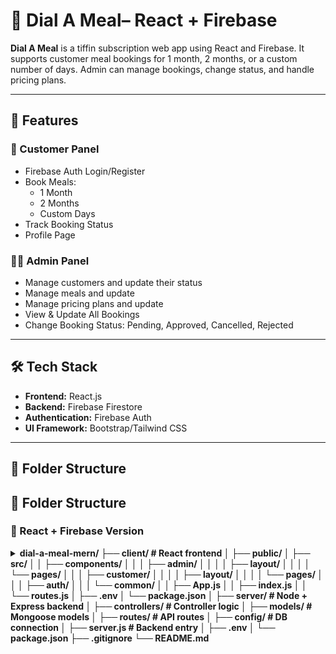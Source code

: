 # 🍴 Dial A Meal– React + Firebase

**Dial A Meal** is a tiffin subscription web app using React and Firebase. It supports customer meal bookings for 1 month, 2 months, or a custom number of days. Admin can manage bookings, change status, and handle pricing plans.

---

## 🧩 Features

### 👤 Customer Panel

- Firebase Auth Login/Register
- Book Meals:
  - 1 Month
  - 2 Months
  - Custom Days
- Track Booking Status
- Profile Page

### 👨‍🍳 Admin Panel

- Manage customers and update their status
- Manage meals and update
- Manage pricing plans and update
- View & Update All Bookings
- Change Booking Status: Pending, Approved, Cancelled, Rejected

---

## 🛠️ Tech Stack

- **Frontend:** React.js
- **Backend:** Firebase Firestore
- **Authentication:** Firebase Auth
- **UI Framework:** Bootstrap/Tailwind CSS

---

## 📁 Folder Structure

## 📁 Folder Structure

### 🔷 React + Firebase Version

<details>
<summary>
<strong>
dial-a-meal-mern/
├── client/                        # React frontend
│   ├── public/
│   ├── src/
│   │   ├── components/
│   │   │   ├── admin/
│   │   │   │   ├── layout/
│   │   │   │   └── pages/
│   │   │   ├── customer/
│   │   │   │   ├── layout/
│   │   │   │   └── pages/
│   │   │   ├── auth/
│   │   │   └── common/
│   │   ├── App.js
│   │   ├── index.js
│   │   └── routes.js
│   ├── .env
│   └── package.json
│
├── server/                        # Node + Express backend
│   ├── controllers/               # Controller logic
│   ├── models/                    # Mongoose models
│   ├── routes/                    # API routes
│   ├── config/                    # DB connection
│   ├── server.js                  # Backend entry
│   ├── .env
│   └── package.json
├── .gitignore
└── README.md
</strong>
</summary>

---

## ⚙️ Installation

### 1. Clone the repo

git clone https://github.com/NikitaSain20/Dial-A-Meal-React-Firebase.git
cd Dial-A-Meal-React-Firebase

### 2. Install Dependencies

npm install

### 3. Configure .env

REACT_APP_FIREBASE_API_KEY=your_api_key
REACT_APP_FIREBASE_AUTH_DOMAIN=your_auth_domain
REACT_APP_FIREBASE_PROJECT_ID=your_project_id
REACT_APP_FIREBASE_STORAGE_BUCKET=your_storage_bucket
REACT_APP_FIREBASE_MESSAGING_SENDER_ID=your_messaging_id
REACT_APP_FIREBASE_APP_ID=your_app_id

### 4. Start the App

npm start

---

📸 Screenshots

<div align="center">
  <img src="public/screenshots/1.png" width="45%" style="margin: 10px;" />
  <img src="public/screenshots/2.png" width="45%" style="margin: 10px;" />
  <br/>
  <img src="public/screenshots/3.png" width="45%" style="margin: 10px;" />
  <img src="public/screenshots/4.png" width="45%" style="margin: 10px;" />
  <br/>
  <img src="public/screenshots/5.png" width="45%" style="margin: 10px;" />
  <img src="public/screenshots/6.png" width="45%" style="margin: 10px;" />
</div>

---

✍️ Author
Developed by Nikita Sain

```


```
